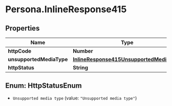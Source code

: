 # Persona.InlineResponse415

## Properties
Name | Type | Description | Notes
------------ | ------------- | ------------- | -------------
**httpCode** | **Number** |  | [optional] 
**unsupportedMediaType** | [**InlineResponse415UnsupportedMediaType**](InlineResponse415UnsupportedMediaType.md) |  | [optional] 
**httpStatus** | **String** |  | [optional] 


<a name="HttpStatusEnum"></a>
## Enum: HttpStatusEnum


* `Unsupported media type` (value: `"Unsupported media type"`)




